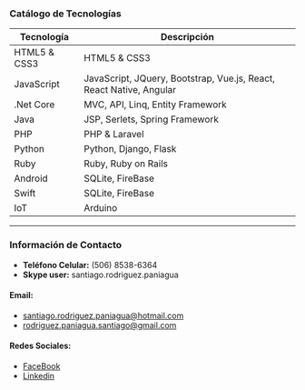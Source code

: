 ### Catálogo de Tecnologías



| Tecnología              | Descripción                                    | 
| ----------------------- | ---------------------------------------------- | 
| HTML5 & CSS3            | HTML5 & CSS3                                   |
| JavaScript              | JavaScript, JQuery, Bootstrap, Vue.js, React, React Native, Angular |
| .Net Core               | MVC, API, Linq, Entity Framework               |
| Java                    | JSP, Serlets, Spring Framework                 |
| PHP                     | PHP & Laravel                                  |
| Python                  | Python, Django, Flask                          |
| Ruby                    | Ruby, Ruby on Rails                            |
| Android                 | SQLite, FireBase                               |
| Swift                   | SQLite, FireBase                               |
| IoT                     | Arduino                                        |

---

### Información de Contacto

- **Teléfono Celular:** (506) 8538-6364
- **Skype user:** santiago.rodriguez.paniagua

#### Email:
- santiago.rodriguez.paniagua@hotmail.com
- rodriguez.paniagua.santiago@gmail.com

#### Redes Sociales:
- [FaceBook](https://www.facebook.com/santiago.rodriguez.paniagua) 
- [Linkedin](https://www.linkedin.com/in/santiago-rodriguez-paniagua/)

